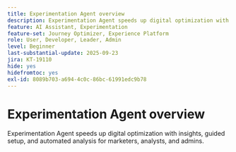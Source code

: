 ```yaml
---
title: Experimentation Agent overview
description: Experimentation Agent speeds up digital optimization with insights, guided setup, and automated analysis for marketers, analysts, and admins.
feature: AI Assistant, Experimentation
feature-set: Journey Optimizer, Experience Platform
role: User, Developer, Leader, Admin
level: Beginner
last-substantial-update: 2025-09-23
jira: KT-19110
hide: yes
hidefromtoc: yes
exl-id: 8089b703-a694-4c0c-86bc-61991edc9b78
---
```

# Experimentation Agent overview

Experimentation Agent speeds up digital optimization with insights, guided setup, and automated analysis for marketers, analysts, and admins.

<!-- For more information, see the [AI Assistant UI guide](https://experienceleague.adobe.com/en/docs/experience-platform/ai-assistant/ui-guide#use-discoverability).-->
